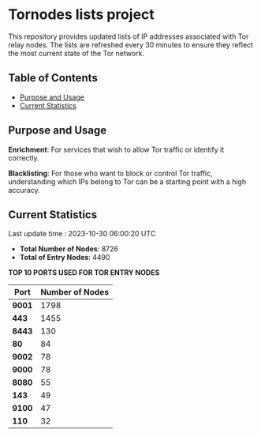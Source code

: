 # Tornodes lists project

This repository provides updated lists of IP addresses associated with Tor relay nodes. The lists are refreshed every 30 minutes to ensure they reflect the most current state of the Tor network.

## Table of Contents

- [Purpose and Usage](#purpose-and-usage)
- [Current Statistics](#current-statistics)


## Purpose and Usage

**Enrichment**: For services that wish to allow Tor traffic or identify it correctly.

**Blacklisting**: For those who want to block or control Tor traffic, understanding which IPs belong to Tor can be a starting point with a high accuracy.

## Current Statistics

Last update time : 2023-10-30 06:00:20 UTC

- **Total Number of Nodes**: 8726
- **Total of Entry Nodes**: 4490

**TOP 10 PORTS USED FOR TOR ENTRY NODES**

| **Port** | **Number of Nodes** |
|------|-----------------|
| **9001**   | 1798  |
| **443**   | 1455  |
| **8443**   | 130  |
| **80**   | 84  |
| **9002**   | 78  |
| **9000**   | 78  |
| **8080**   | 55  |
| **143**   | 49  |
| **9100**   | 47  |
| **110**   | 32  |

